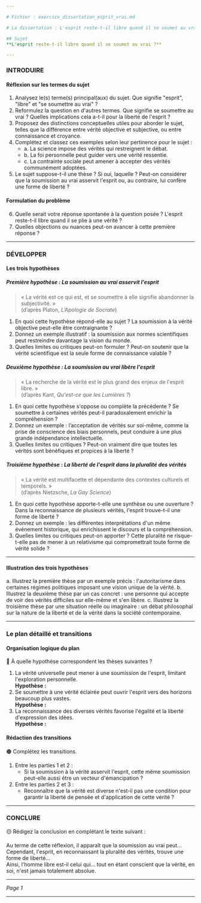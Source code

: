 ```yaml
---

# Fichier : exercice_dissertation_esprit_vrai.md

# La dissertation : L'esprit reste-t-il libre quand il se soumet au vrai ?

## Sujet
**L'esprit reste-t-il libre quand il se soumet au vrai ?**

---
```


### INTRODUIRE

#### Réflexion sur les termes du sujet

1. Analysez le(s) terme(s) principal(aux) du sujet. Que signifie "esprit", "libre" et "se soumettre au vrai" ?
2. Reformulez la question en d'autres termes. Que signifie se soumettre au vrai ? Quelles implications cela a-t-il pour la liberté de l'esprit ?
3. Proposez des distinctions conceptuelles utiles pour aborder le sujet, telles que la différence entre vérité objective et subjective, ou entre connaissance et croyance.
4. Complétez et classez ces exemples selon leur pertinence pour le sujet :
   - a. La science impose des vérités qui restreignent le débat.
   - b. La foi personnelle peut guider vers une vérité ressentie.
   - c. La contrainte sociale peut amener à accepter des vérités communément adoptées.
5. Le sujet suppose-t-il une thèse ? Si oui, laquelle ? Peut-on considérer que la soumission au vrai asservit l'esprit ou, au contraire, lui confère une forme de liberté ?

#### Formulation du problème

6. Quelle serait votre réponse spontanée à la question posée ? L'esprit reste-t-il libre quand il se plie à une vérité ?
7. Quelles objections ou nuances peut-on avancer à cette première réponse ? 

---

### DÉVELOPPER

#### Les trois hypothèses

##### Première hypothèse : La soumission au vrai asservit l'esprit

> « La vérité est ce qui est, et se soumettre à elle signifie abandonner la subjectivité. »  
> (d’après Platon, *L’Apologie de Socrate*)

1. En quoi cette hypothèse répond-elle au sujet ? La soumission à la vérité objective peut-elle être contraignante ?
2. Donnez un exemple illustratif : la soumission aux normes scientifiques peut restreindre davantage la vision du monde.
3. Quelles limites ou critiques peut-on formuler ? Peut-on soutenir que la vérité scientifique est la seule forme de connaissance valable ?

##### Deuxième hypothèse : La soumission au vrai libère l'esprit

> « La recherche de la vérité est le plus grand des enjeux de l'esprit libre. »  
> (d’après Kant, *Qu'est-ce que les Lumières ?*)

1. En quoi cette hypothèse s'oppose ou complète la précédente ? Se soumettre à certaines vérités peut-il paradoxalement enrichir la compréhension ?
2. Donnez un exemple : l’acceptation de vérités sur soi-même, comme la prise de conscience des biais personnels, peut conduire à une plus grande indépendance intellectuelle.
3. Quelles limites ou critiques ? Peut-on vraiment dire que toutes les vérités sont bénéfiques et propices à la liberté ?

##### Troisième hypothèse : La liberté de l'esprit dans la pluralité des vérités

> « La vérité est multifacette et dépendante des contextes culturels et temporels. »  
> (d’après Nietzsche, *La Gay Science*)

1. En quoi cette hypothèse apporte-t-elle une synthèse ou une ouverture ? Dans la reconnaissance de plusieurs vérités, l'esprit trouve-t-il une forme de liberté ?
2. Donnez un exemple : les différentes interprétations d'un même événement historique, qui enrichissent le discours et la compréhension.
3. Quelles limites ou critiques peut-on apporter ? Cette pluralité ne risque-t-elle pas de mener à un relativisme qui compromettrait toute forme de vérité solide ?

---

#### Illustration des trois hypothèses

a. Illustrez la première thèse par un exemple précis : l'autoritarisme dans certaines régimes politiques imposant une vision unique de la vérité.
b. Illustrez la deuxième thèse par un cas concret : une personne qui accepte de voir des vérités difficiles sur elle-même et s'en libère.
c. Illustrez la troisième thèse par une situation réelle ou imaginaire : un débat philosophal sur la nature de la liberté et de la vérité dans la société contemporaine.

---

### Le plan détaillé et transitions

#### Organisation logique du plan

🔴 À quelle hypothèse correspondent les thèses suivantes ?

1. La vérité universelle peut mener à une soumission de l'esprit, limitant l'exploration personnelle.  
   **Hypothèse :**
2. Se soumettre à une vérité éclairée peut ouvrir l'esprit vers des horizons beaucoup plus vastes.  
   **Hypothèse :**
3. La reconnaissance des diverses vérités favorise l'égalité et la liberté d'expression des idées.  
   **Hypothèse :**

#### Rédaction des transitions

🟠 Complétez les transitions.

1. Entre les parties 1 et 2 :  
   - Si la soumission à la vérité asservit l'esprit, cette même soumission peut-elle aussi être un vecteur d'émancipation ?
2. Entre les parties 2 et 3 :  
   - Reconnaître que la vérité est diverse n'est-il pas une condition pour garantir la liberté de pensée et d'application de cette vérité ?

---

### CONCLURE

🟡 Rédigez la conclusion en complétant le texte suivant :

Au terme de cette réflexion, il apparaît que la soumission au vrai peut…  
Cependant, l'esprit, en reconnaissant la pluralité des vérités, trouve une forme de liberté…  
Ainsi, l'homme libre est-il celui qui… tout en étant conscient que la vérité, en soi, n'est jamais totalement absolue. 

--- 

*Page 1*

---